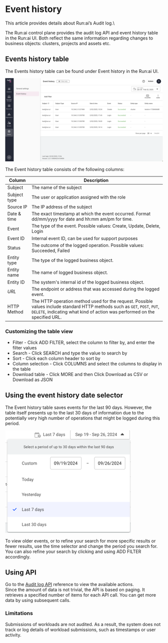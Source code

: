 # Event history

This article provides details about Run:ai’s Audit log.\


The Run:ai control plane provides the audit log API and event history table in the Run:ai UI. Both reflect the same information regarding changes to business objects: clusters, projects and assets etc.

## Events history table

The Events history table can be found under Event history in the Run:ai UI.

![](img/audit-log-table.png)

The Event history table consists of the following columns:

| Column       | Description                                                                                                                                                                                              |
| ------------ | -------------------------------------------------------------------------------------------------------------------------------------------------------------------------------------------------------- |
| Subject      | The name of the subject                                                                                                                                                                                  |
| Subject type | The user or application assigned with the role                                                                                                                                                           |
| Source IP    | The IP address of the subject                                                                                                                                                                            |
| Date & time  | The exact timestamp at which the event occurred. Format dd/mm/yyyy for date and hh:mm am/pm for time.                                                                                                    |
| Event        | The type of the event. Possible values: Create, Update, Delete, Login                                                                                                                                    |
| Event ID     | Internal event ID, can be used for support purposes                                                                                                                                                      |
| Status       | The outcome of the logged operation. Possible values: Succeeded, Failed                                                                                                                                  |
| Entity type  | The type of the logged business object.                                                                                                                                                                  |
| Entity name  | The name of logged business object.                                                                                                                                                                      |
| Entity ID    | The system's internal id of the logged business object.                                                                                                                                                  |
| _URL_        | The endpoint or address that was accessed during the logged event.                                                                                                                                       |
| HTTP Method  | The HTTP operation method used for the request. Possible values include standard HTTP methods such as `GET`, `POST`, `PUT`, `DELETE`, indicating what kind of action was performed on the specified URL. |

### Customizing the table view

* Filter - Click ADD FILTER, select the column to filter by, and enter the filter values
* Search - Click SEARCH and type the value to search by
* Sort - Click each column header to sort by
* Column selection - Click COLUMNS and select the columns to display in the table
* Download table - Click MORE and then Click Download as CSV or Download as JSON

## Using the event history date selector

The Event history table saves events for the last 90 days. However, the table itself presents up to the last 30 days of information due to the potentially very high number of operations that might be logged during this period.

![](img/audit-log-date-selector.png)

To view older events, or to refine your search for more specific results or fewer results, use the time selector and change the period you search for.\
You can also refine your search by clicking and using ADD FILTER accordingly.

## Using API

Go to the [Audit log API](https://api-docs.run.ai/latest/tag/AuditLogs) reference to view the available actions.\
Since the amount of data is not trivial, the API is based on paging. It retrieves a specified number of items for each API call. You can get more data by using subsequent calls.

### Limitations

Submissions of workloads are not audited. As a result, the system does not track or log details of workload submissions, such as timestamps or user activity.
